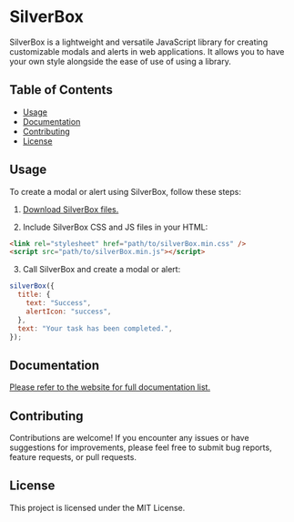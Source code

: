 # SilverBox

SilverBox is a lightweight and versatile JavaScript library for creating customizable modals and alerts in web applications. It allows you to have your own style alongside the ease of use of using a library.

## Table of Contents

-   [Usage](#usage)
-   [Documentation](#documentation)
-   [Contributing](#contributing)
-   [License](#license)

## Usage

To create a modal or alert using SilverBox, follow these steps:

1. [Download SilverBox files.](https://github.com/silverethical/silverbox/releases/latest)

2. Include SilverBox CSS and JS files in your HTML:

```html
<link rel="stylesheet" href="path/to/silverBox.min.css" />
<script src="path/to/silverBox.min.js"></script>
```

3. Call SilverBox and create a modal or alert:

```js
silverBox({
  title: {
    text: "Success",
    alertIcon: "success",
  },
  text: "Your task has been completed.",
});
```

## Documentation

[Please refer to the website for full documentation list.](https://silverboxjs.ir/documentation/?v=latest)

## Contributing

Contributions are welcome! If you encounter any issues or have suggestions for improvements, please feel free to submit bug reports, feature requests, or pull requests.

## License

This project is licensed under the MIT License.
